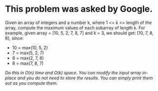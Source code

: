 # This problem was asked by Google.

Given an array of integers and a number k, where 1 <= k <= length of the array, compute the maximum values of each subarray of length k.
For example, given array = [10, 5, 2, 7, 8, 7] and k = 3, we should get: [10, 7, 8, 8], since:

+ 10 = max(10, 5, 2)
+ 7 = max(5, 2, 7)
+ 8 = max(2, 7, 8)
+ 8 = max(7, 8, 7)

*Do this in O(n) time and O(k) space. You can modify the input array in-place and you do not need to store the results. You can simply print them out as you compute them.*
